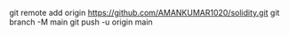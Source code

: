 git remote add origin https://github.com/AMANKUMAR1020/solidity.git
git branch -M main
git push -u origin main
